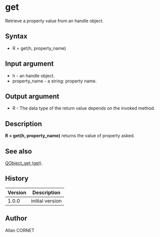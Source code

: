 # get

Retrieve a property value from an handle object.

## Syntax

- R = get(h, property_name)

## Input argument

- h - an handle object.
- property_name - a string: property name.

## Output argument

- R - The data type of the return value depends on the invoked method.

## Description

  <p><b>R = get(h, property_name)</b> returns the value of property asked.</p>

## See also

[QObject_get (get)](QObject_get.html).

## History

| Version | Description     |
| ------- | --------------- |
| 1.0.0   | initial version |

## Author

Allan CORNET
